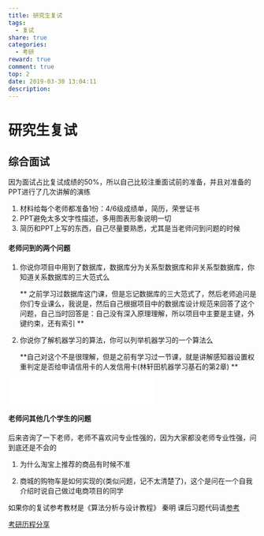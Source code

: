 ```yaml
---
title: 研究生复试
tags:
  - 复试
share: true
categories:
  - 考研
reward: true
comment: true
top: 2
date: 2019-03-30 13:04:11
description:
---
```


# 研究生复试

## 综合面试

因为面试占比复试成绩的50%，所以自己比较注重面试前的准备，并且对准备的PPT进行了几次讲解的演练

1. 材料给每个老师都准备1份：4/6级成绩单，简历，荣誉证书
2. PPT避免太多文字性描述，多用图表形象说明一切
3. 简历和PPT上写的东西，自己尽量要熟悉，尤其是当老师问到问题的时候



#### 老师问到的两个问题

1. 你说你项目中用到了数据库，数据库分为关系型数据库和非关系型数据库，你知道关系数据库的三大范式么

   ** 之前学习过数据库这门课，但是忘记数据库的三大范式了，然后老师追问是你们专业课么，我说是，然后自己根据项目中的数据库设计规范来回答了这个问题，自己当时回答是：自己没有深入原理理解，所以项目中主要是主键，外键约束，还有索引  **

2. 你说你了解机器学习的算法，你可以列举机器学习的一个算法么

   **自己对这个不是很理解，但是之前有学习过一节课，就是讲解感知器设置权重判定是否给申请信用卡的人发信用卡(林轩田机器学习基石的第2章) **


<!--more-->

<iframe frameborder="no" border="0" marginwidth="0" marginheight="0" width=298 height=52 src="//music.163.com/outchain/player?type=2&id=506196018&auto=1&height=32"></iframe>



#### 老师问其他几个学生的问题

后来咨询了一下老师，老师不喜欢问专业性强的，因为大家都没老师专业性强，问到底还是不会的

1. 为什么淘宝上推荐的商品有时候不准

2. 商城的购物车是如何实现的(类似问题，记不太清楚了)，这个是问在一个自我介绍时说自己做过电商项目的同学


如果你的复试参考教材是《算法分析与设计教程》 秦明 课后习题代码请[参考](https://github.com/algorithm-skill/AlgorithmAnalysisAndDesignTutorial>)


[考研历程分享](http://www.sivan.tech/2019/04/17/%E8%80%83%E7%A0%94%E5%8E%86%E7%A8%8B%E5%88%86%E4%BA%AB/)